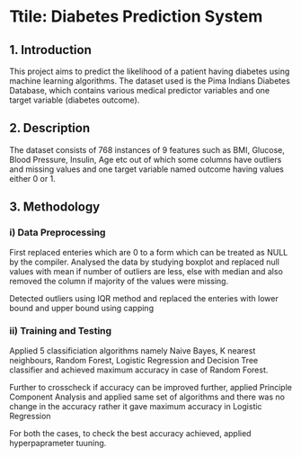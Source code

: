 # Ttile: Diabetes Prediction System
## 1. Introduction
This project aims to predict the likelihood of a patient having diabetes using machine learning algorithms. The dataset used is the Pima Indians Diabetes Database, which contains various medical predictor variables and one target variable (diabetes outcome).
## 2. Description
The dataset consists of 768 instances of 9 features such as BMI, Glucose, Blood Pressure, Insulin, Age etc out of which some columns have outliers and missing values and one target variable named outcome having values either 0 or 1.
## 3. Methodology
### i) Data Preprocessing
First replaced enteries which are 0 to a form which can be treated as NULL by the compiler.
Analysed the data by studying boxplot and replaced null values with mean if number of outliers are less, else with median and also removed the column if majority of the values were missing.

Detected outliers using IQR method and replaced the enteries with lower bound and upper bound using capping

### ii) Training and Testing
Applied 5 classificiation algorithms namely Naive Bayes, K nearest neighbours, Random Forest, Logistic Regression and Decision Tree classifier and achieved maximum accuracy in case of Random Forest.

Further to crosscheck if accuracy can be improved further, applied Principle Component Analysis and applied same set of algorithms and there was no change in the accuracy rather it gave maximum accuracy in Logistic Regression

For both the cases, to check the best accuracy achieved, applied hyperpaprameter tuuning.
